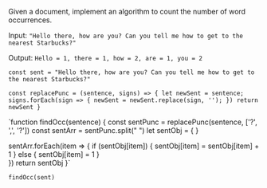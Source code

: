 Given a document, implement an algorithm to count the number of word occurrences.

Input: `"Hello there, how are you? Can you tell me how to get to the nearest Starbucks?"`

Output: `Hello = 1, there = 1, how = 2, are = 1, you = 2`

`const sent = "Hello there, how are you? Can you tell me how to get to the nearest Starbucks?"`

  `const replacePunc = (sentence, signs) => {
  let newSent = sentence;
  signs.forEach(sign => {
    newSent = newSent.replace(sign, '');
  })
  return newSent
}`
  
`function findOcc(sentence) {
  const sentPunc = replacePunc(sentence, ['?', ',', '?'])
  const sentArr = sentPunc.split(" ")
  let sentObj = { 
  }
  
  sentArr.forEach(item => {
    if (sentObj[item]) {
      sentObj[item] = sentObj[item] + 1
    } else {
      sentObj[item] = 1
    }  
  })
  return sentObj
}`

`findOcc(sent)`

